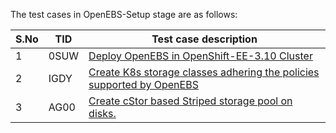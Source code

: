 The test cases in OpenEBS-Setup stage are as follows:

| S.No | TID  | Test case description                                        |
| ---- | ---- | ------------------------------------------------------------ |
| 1    | 0SUW | [Deploy OpenEBS in OpenShift-EE-3.10 Cluster](https://github.com/openebs/e2e-openshift/tree/master/Openshift-EE/pipelines/OpenEBS-base/stages/2-setup) |
| 2    | IGDY | [Create K8s storage classes adhering the policies supported by OpenEBS](https://github.com/openebs/e2e-openshift/tree/master/Openshift-EE/pipelines/OpenEBS-base/stages/2-setup/1CXH-storage-policies) |
| 3    | AG00 | [Create cStor based Striped storage pool on disks.](https://github.com/openebs/e2e-openshift/tree/master/Openshift-EE/pipelines/OpenEBS-base/stages/2-setup/HC5P-create-striped-pool) |